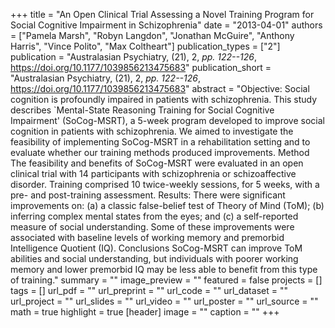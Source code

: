 +++
title = "An Open Clinical Trial Assessing a Novel Training Program for Social Cognitive Impairment in Schizophrenia"
date = "2013-04-01"
authors = ["Pamela Marsh", "Robyn Langdon", "Jonathan McGuire", "Anthony Harris", "Vince Polito", "Max Coltheart"]
publication_types = ["2"]
publication = "Australasian Psychiatry, (21), 2, _pp. 122--126_, https://doi.org/10.1177/1039856213475683"
publication_short = "Australasian Psychiatry, (21), 2, _pp. 122--126_, https://doi.org/10.1177/1039856213475683"
abstract = "Objective: Social cognition is profoundly impaired in patients with schizophrenia. This study describes `Mental-State Reasoning Training for Social Cognitive Impairment' (SoCog-MSRT), a 5-week program developed to improve social cognition in patients with schizophrenia. We aimed to investigate the feasibility of implementing SoCog-MSRT in a rehabilitation setting and to evaluate whether our training methods produced improvements. Method The feasibility and benefits of SoCog-MSRT were evaluated in an open clinical trial with 14 participants with schizophrenia or schizoaffective disorder. Training comprised 10 twice-weekly sessions, for 5 weeks, with a pre- and post-training assessment. Results: There were significant improvements on: (a) a classic false-belief test of Theory of Mind (ToM); (b) inferring complex mental states from the eyes; and (c) a self-reported measure of social understanding. Some of these improvements were associated with baseline levels of working memory and premorbid Intelligence Quotient (IQ). Conclusions SoCog-MSRT can improve ToM abilities and social understanding, but individuals with poorer working memory and lower premorbid IQ may be less able to benefit from this type of training."
summary = ""
image_preview = ""
featured = false
projects = []
tags = []
url_pdf = ""
url_preprint = ""
url_code = ""
url_dataset = ""
url_project = ""
url_slides = ""
url_video = ""
url_poster = ""
url_source = ""
math = true
highlight = true
[header]
image = ""
caption = ""
+++
